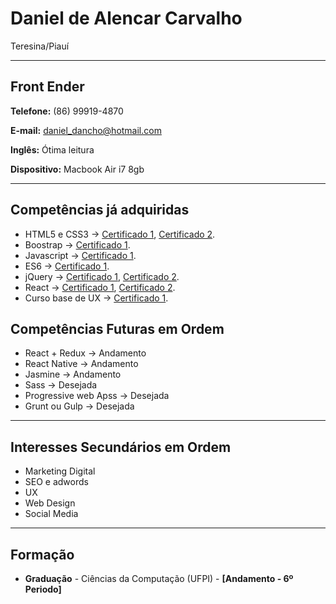 # Daniel de Alencar Carvalho
Teresina/Piauí

---

## Front Ender


**Telefone:** (86) 99919-4870

**E-mail:** daniel_dancho@hotmail.com

**Inglês:** Ótima leitura

**Dispositivo:** Macbook Air i7 8gb

---

## Competências já adquiridas

* HTML5 e CSS3 -> [Certificado 1](https://cursos.alura.com.br/certificate/dce3c2b3-d97e-41fb-9d5f-c2c20264752b),
[Certificado 2](https://cursos.alura.com.br/certificate/fb574553-82e9-4a47-8a77-0eeec9936e57).
* Boostrap -> [Certificado 1](https://cursos.alura.com.br/certificate/d4833bc9-5c72-408a-a765-6b53aec536de).
* Javascript -> [Certificado 1](https://cursos.alura.com.br/certificate/919ca9fa-c293-4adb-a9a5-39cf6b39b96c).
* ES6 -> [Certificado 1](https://cursos.alura.com.br/certificate/142f627a-1f5c-4c5d-ad09-fd7a97ce7ca1).
* jQuery -> [Certificado 1](https://cursos.alura.com.br/certificate/e4ead63d-8165-44a4-a747-d9342bf9bdf2), 
[Certificado 2](https://cursos.alura.com.br/certificate/19da886f-1c8e-44a3-ab90-da8a68024ea7).
* React -> [Certificado 1](https://cursos.alura.com.br/certificate/a3140ed0-538c-4335-be5f-a59bc6d81aef),
[Certificado 2](https://cursos.alura.com.br/certificate/1c18f520-da19-47e3-9dad-af0f8bdf167b).
* Curso base de UX -> [Certificado 1](https://cursos.alura.com.br/certificate/0c3114f0-55f7-4043-9e36-239efc7c74f7).


## Competências Futuras em Ordem

* React + Redux -> Andamento
* React Native -> Andamento
* Jasmine -> Andamento
* Sass -> Desejada
* Progressive web Apss -> Desejada
* Grunt ou Gulp -> Desejada

---

## Interesses Secundários em Ordem

* Marketing Digital
* SEO e adwords
* UX
* Web Design
* Social Media
---

## Formação

* **Graduação** - Ciências da Computação (UFPI) - **[Andamento - 6º Periodo]**
